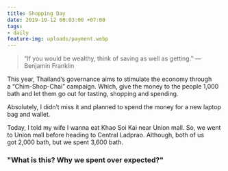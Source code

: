 ```yaml
---
title: Shopping Day
date: 2019-10-12 00:03:00 +07:00
tags:
- daily
feature-img: uploads/payment.webp
---
```


> “If you would be wealthy, think of saving as well as getting.” — Benjamin Franklin

This year, Thailand’s governance aims to stimulate the economy through a “Chim-Shop-Chai” campaign. Which, give the money to the people 1,000 bath and let them go out for tasting, shopping and spending.

Absolutely, I didn’t miss it and planned to spend the money for a new laptop bag and wallet.

Today, I told my wife I wanna eat Khao Soi Kai near Union mall. So, we went to Union mall before heading to Central Ladprao. Although, both of us got 2,000 bath, but we spent 3,600 bath. 

### "What is this? Why we spent over expected?"